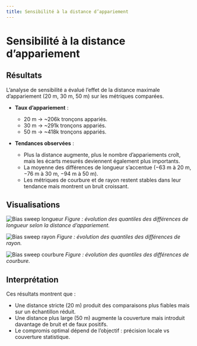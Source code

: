 ```yaml
---
title: Sensibilité à la distance d’appariement
---
```


# Sensibilité à la distance d’appariement


## Résultats

L’analyse de sensibilité a évalué l’effet de la distance maximale d’appariement (20 m, 30 m, 50 m) sur les métriques comparées.

- **Taux d’appariement** :
  - 20 m → ~206k tronçons appariés.
  - 30 m → ~291k tronçons appariés.
  - 50 m → ~418k tronçons appariés.

- **Tendances observées** :
  - Plus la distance augmente, plus le nombre d’appariements croît, mais les écarts mesurés deviennent également plus importants.
  - La moyenne des différences de longueur s’accentue (−63 m à 20 m, −76 m à 30 m, −94 m à 50 m).
  - Les métriques de courbure et de rayon restent stables dans leur tendance mais montrent un bruit croissant.

## Visualisations

![Bias sweep longueur](../assets/reports/bias_sweep/quantiles_diff_length_m.png)
*Figure : évolution des quantiles des différences de longueur selon la distance d’appariement.*

![Bias sweep rayon](../assets/reports/bias_sweep/quantiles_diff_radius_min_m.png)
*Figure : évolution des quantiles des différences de rayon.*

![Bias sweep courbure](../assets/reports/bias_sweep/quantiles_diff_curv_mean_1perm.png)
*Figure : évolution des quantiles des différences de courbure.*

## Interprétation

Ces résultats montrent que :
- Une distance stricte (20 m) produit des comparaisons plus fiables mais sur un échantillon réduit.
- Une distance plus large (50 m) augmente la couverture mais introduit davantage de bruit et de faux positifs.
- Le compromis optimal dépend de l’objectif : précision locale vs couverture statistique.

